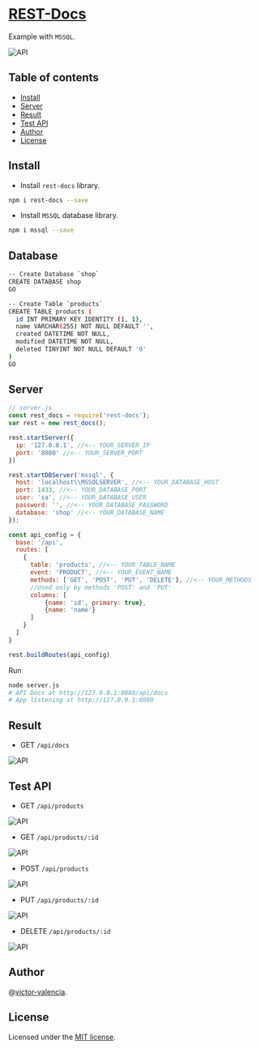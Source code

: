 # [REST-Docs](https://github.com/victor-valencia/rest-docs)

Example with `MSSQL`.

![API](/resources/img/MSSQL/api.png)

## Table of contents
- [Install](#install)
- [Server](#server)
- [Result](#result)
- [Test API](#test-api)
- [Author](#author)
- [License](#license)

## Install

- Install `rest-docs` library.

```bash
npm i rest-docs --save
```

- Install `MSSQL` database library.

```bash
npm i mssql --save
```

## Database

```bash
-- Create Database `shop`
CREATE DATABASE shop
GO

-- Create Table `products`
CREATE TABLE products (
  id INT PRIMARY KEY IDENTITY (1, 1),
  name VARCHAR(255) NOT NULL DEFAULT '',
  created DATETIME NOT NULL,
  modified DATETIME NOT NULL,
  deleted TINYINT NOT NULL DEFAULT '0'  
)
GO
```

## Server

```javascript
// server.js
const rest_docs = require('rest-docs');
var rest = new rest_docs();

rest.startServer({
  ip: '127.0.0.1', //<-- YOUR_SERVER_IP
  port: '8080' //<-- YOUR_SERVER_PORT
})

rest.startDBServer('mssql', {
  host: 'localhost\\MSSQLSERVER', //<-- YOUR_DATABASE_HOST
  port: 1433, //<-- YOUR_DATABASE_PORT
  user: 'sa', //<-- YOUR_DATABASE_USER
  password: '', //<-- YOUR_DATABASE_PASSWORD
  database: 'shop' //<-- YOUR_DATABASE_NAME
});

const api_config = {
  base: '/api',
  routes: [
    {      
      table: 'products', //<-- YOUR_TABLE_NAME
      event: 'PRODUCT', //<-- YOUR_EVENT_NAME 
      methods: ['GET', 'POST', 'PUT', 'DELETE'], //<-- YOUR_METHODS
      //Used only by methods 'POST' and 'PUT'
      columns: [
          {name: 'id', primary: true},
          {name: 'name'}
      ]
    }
  ]  
}

rest.buildRoutes(api_config)
```

Run

```bash
node server.js
# API Docs at http://127.0.0.1:8080/api/docs
# App listening at http://127.0.0.1:8080
```

## Result

* GET `/api/docs`

![API](/resources/img/MSSQL/api.png)

## Test API

* GET `/api/products`

![API](/resources/img/MSSQL/api_get_all.png)

* GET `/api/products/:id`

![API](/resources/img/MSSQL/api_get_id.png)

* POST `/api/products`

![API](/resources/img/MSSQL/api_post.png)

* PUT `/api/products/:id`

![API](/resources/img/MSSQL/api_put.png)

* DELETE `/api/products/:id`

![API](/resources/img/MSSQL/api_delete.png)

## Author

@[victor-valencia](https://github.com/victor-valencia).

## License

Licensed under the [MIT license](/LICENSE).